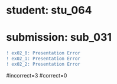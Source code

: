# student: stu_064
# submission: sub_031

```diff
! ex02_0: Presentation Error
! ex02_1: Presentation Error
! ex02_2: Presentation Error
```
#incorrect=3
#correct=0
